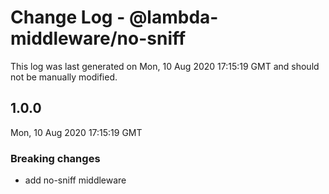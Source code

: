 # Change Log - @lambda-middleware/no-sniff

This log was last generated on Mon, 10 Aug 2020 17:15:19 GMT and should not be manually modified.

## 1.0.0
Mon, 10 Aug 2020 17:15:19 GMT

### Breaking changes

- add no-sniff middleware

